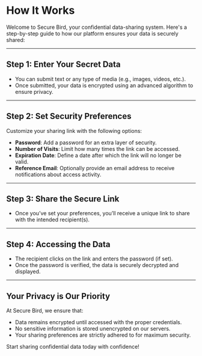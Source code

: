 How It Works
============

Welcome to Secure Bird, your confidential data-sharing system. Here's a step-by-step guide to how our platform ensures your data is securely shared:

* * *

Step 1: Enter Your Secret Data
------------------------------

*   You can submit text or any type of media (e.g., images, videos, etc.).
*   Once submitted, your data is encrypted using an advanced algorithm to ensure privacy.

* * *

Step 2: Set Security Preferences
--------------------------------

Customize your sharing link with the following options:

*   **Password**: Add a password for an extra layer of security.
*   **Number of Visits**: Limit how many times the link can be accessed.
*   **Expiration Date**: Define a date after which the link will no longer be valid.
*   **Reference Email**: Optionally provide an email address to receive notifications about access activity.

* * *

Step 3: Share the Secure Link
-----------------------------

*   Once you’ve set your preferences, you’ll receive a unique link to share with the intended recipient(s).

* * *

Step 4: Accessing the Data
--------------------------

*   The recipient clicks on the link and enters the password (if set).
*   Once the password is verified, the data is securely decrypted and displayed.

* * *

Your Privacy is Our Priority
----------------------------

At Secure Bird, we ensure that:

*   Data remains encrypted until accessed with the proper credentials.
*   No sensitive information is stored unencrypted on our servers.
*   Your sharing preferences are strictly adhered to for maximum security.

Start sharing confidential data today with confidence!
